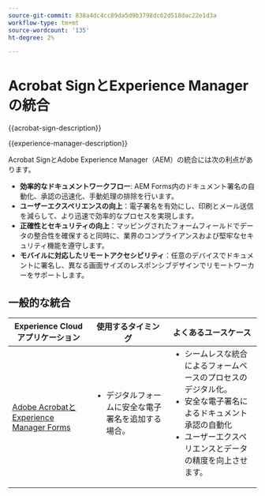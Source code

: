 ```yaml
---
source-git-commit: 838a4dc4cc89da5d9b3798dc62d518dac22e1d3a
workflow-type: tm+mt
source-wordcount: '135'
ht-degree: 2%

---
```



# Acrobat SignとExperience Managerの統合

{{acrobat-sign-description}}

{{experience-manager-description}}

Acrobat SignとAdobe Experience Manager（AEM）の統合には次の利点があります。

+ **効率的なドキュメントワークフロー**: AEM Forms内のドキュメント署名の自動化、承認の迅速化、手動処理の排除を行います。
+ **ユーザーエクスペリエンスの向上**：電子署名を有効にし、印刷とメール送信を減らして、より迅速で効率的なプロセスを実現します。
+ **正確性とセキュリティの向上**：マッピングされたフォームフィールドでデータの整合性を確保すると同時に、業界のコンプライアンスおよび堅牢なセキュリティ機能を遵守します。
+ **モバイルに対応したリモートアクセシビリティ**：任意のデバイスでドキュメントに署名し、異なる画面サイズのレスポンシブデザインでリモートワーカーをサポートします。

## 一般的な統合

<table>
    <thead>
        <tr>
            <th>Experience Cloudアプリケーション</th>
            <th>使用するタイミング</th>
            <th>よくあるユースケース</th>
        </tr>
    </thead>
    <tbody>
        <tr>
            <td>
                <a href="/docs/experience-manager-learn/forms/forms-and-sign/introduction.html" target="_blank" rel="referrer">Adobe AcrobatとExperience Manager Forms</a>
            </td>
            <td>
                <ul style="margin-top: 0;">
                    <li>デジタルフォームに安全な電子署名を追加する場合。</li>
                </ul>
            </td>
            <td>
                <ul style="margin-top: 0;">
                    <li>シームレスな統合によるフォームベースのプロセスのデジタル化。</li>
                    <li>安全な電子署名によるドキュメント承認の自動化</li>
                    <li>ユーザーエクスペリエンスとデータの精度を向上させます。</li>
                </ul>
            </td>
        </tr>
    </tbody>
</table>
